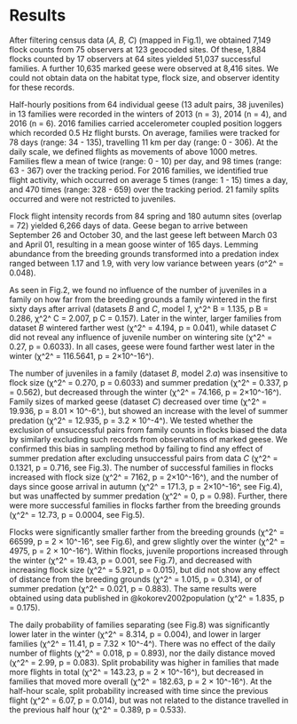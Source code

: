 
# Results

After filtering census data (*A, B, C*) (mapped in Fig.1), we obtained 7,149 flock counts from 75 observers at 123 geocoded sites. Of these, 1,884 flocks counted by 17 observers at 64 sites yielded 51,037 successful families. A further 10,635 marked geese were observed at 8,416 sites. We could not obtain data on the habitat type, flock size, and observer identity for these records.

Half-hourly positions from 64 individual geese (13 adult pairs, 38 juveniles) in 13 families were recorded in the winters of 2013 (n = 3), 2014 (n = 4), and 2016 (n = 6). 2016 families carried accelerometer coupled position loggers which recorded 0.5 Hz flight bursts. On average, families were tracked for 78 days (range: 34 - 135), travelling 11 km per day (range: 0 - 306). At the daily scale, we defined flights as movements of above 1000 metres. Families flew a mean of twice (range: 0 - 10) per day, and 98 times (range: 63 - 367) over the tracking period.
For 2016 families, we identified true flight activity, which occurred on average 5 times (range: 1 - 15) times a day, and 470 times (range: 328 - 659) over the tracking period. 21 family splits occurred and were not restricted to juveniles.

Flock flight intensity records from 84 spring and 180 autumn sites (overlap = 72) yielded 6,266 days of data. Geese began to arrive between September 26 and October 30, and the last geese left between March 03 and April 01, resulting in a mean goose winter of 165 days.
Lemming abundance from the breeding grounds transformed into a predation index ranged between 1.17 and 1.9, with very low variance between years (σ^2^ = 0.048).

As seen in Fig.2, we found no influence of the number of juveniles in a family on how far from the breeding grounds a family wintered in the first sixty days after arrival (datasets *B* and *C*, model *1*, χ^2^ B = 1.135, p B = 0.286, χ^2^ C = 2.007, p C = 0.157). Later in the winter, larger families from dataset *B* wintered farther west (χ^2^ = 4.194, p = 0.041), while dataset *C* did not reveal any influence of juvenile number on wintering site (χ^2^ = 0.27, p = 0.6033). In all cases, geese were found farther west later in the winter (χ^2^ = 116.5641, p = 2×10^-16^).

The number of juveniles in a family (dataset *B*, model *2.a*) was insensitive to flock size (χ^2^ = 0.270, p = 0.6033) and summer predation (χ^2^ = 0.337, p = 0.562), but decreased through the winter (χ^2^ = 74.166, p = 2×10^-16^).
Family sizes of marked geese (dataset *C*) decreased over time (χ^2^ = 19.936, p = 8.01 × 10^-6^.), but showed an increase with the level of summer predation (χ^2^ = 12.935, p = 3.2 × 10^-4^).
We tested whether the exclusion of unsuccessful pairs from family counts in flocks biased the data by similarly excluding such records from observations of marked geese. We confirmed this bias in sampling method by failing to find any effect of summer predation after excluding unsuccessful pairs from data *C* (χ^2^ = 0.1321, p = 0.716, see Fig.3).
The number of successful families in flocks increased with flock size (χ^2^ = 7162, p = 2×10^-16^), and the number of days since goose arrival in autumn (χ^2^ = 171.3, p = 2×10^-16^, see Fig.4), but was unaffected by summer predation (χ^2^ = 0, p = 0.98). Further, there were more successful families in flocks farther from the breeding grounds (χ^2^ = 12.73, p = 0.0004, see Fig.5).

Flocks were significantly smaller farther from the breeding grounds (χ^2^ = 66599, p = 2 × 10^-16^, see Fig.6), and grew slightly over the winter (χ^2^ = 4975, p = 2 × 10^-16^).
Within flocks, juvenile proportions increased through the winter (χ^2^ = 19.43, p = 0.001, see Fig.7), and decreased with increasing flock size (χ^2^ = 5.921, p = 0.015), but did not show any effect of distance from the breeding grounds (χ^2^ = 1.015, p = 0.314), or of summer predation (χ^2^ = 0.021, p = 0.883). The same results were obtained using data published in @kokorev2002population (χ^2^ = 1.835, p = 0.175).

The daily probability of families separating (see Fig.8) was significantly lower later in the winter (χ^2^ = 8.314, p = 0.004), and lower in larger families (χ^2^ = 11.41, p = 7.32 × 10^-4^). There was no effect of the daily number of flights (χ^2^ = 0.018, p = 0.893), nor the daily distance moved (χ^2^ = 2.99, p = 0.083). Split probability was higher in families that made more flights in total (χ^2^ = 143.23, p = 2 × 10^-16^), but decreased in families that moved more overall (χ^2^ = 182.63, p = 2 × 10^-16^). At the half-hour scale, split probability increased with time since the previous flight (χ^2^ = 6.07, p = 0.014), but was not related to the distance travelled in the previous half hour (χ^2^ = 0.389, p = 0.533).
